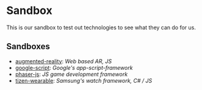 # Sandbox

This is our sandbox to test out technologies to see what they can do for us.

## Sandboxes
- [augmented-reality](sandboxes/augmented-reality): _Web based AR, JS_
- [google-script](sandboxes/google-script): _Google's app-script-framework_
- [phaser-js](sandboxes/phaser-js): _JS game development framework_
- [tizen-wearable](sandboxes/tizen-wearable): _Samsung's watch framework, C# / JS_